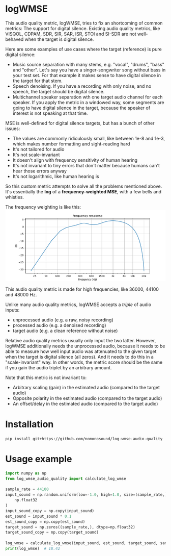 # logWMSE

This audio quality metric, logWMSE, tries to fix an shortcoming of common metrics: The
support for digital silence. Existing audio quality metrics, like VISQOL, CDPAM, SDR,
SIR, SAR, ISR, STOI and SI-SDR are not well-behaved when the target is digital silence.

Here are some examples of use cases where the target (reference) is pure digital silence:

* Music source separation with many stems, e.g. "vocal", "drums", "bass" and "other".
 Let's say you have a singer-songwriter song without bass in your test set. For that
 example it makes sense to have digital silence in the target for that stem.
* Speech denoising. If you have a recording with only noise, and no speech, the target
 should be digital silence.
* Multichannel speaker separation wth one target audio channel for each speaker. If you
 apply the metric in a windowed way, some segments are going to have digital silence in
 the target, because the speaker of interest is not speaking at that time.

MSE is well-defined for digital silence targets, but has a bunch of other issues:

* The values are commonly ridiculously small, like between 1e-8 and 1e-3, which makes number formatting and sight-reading hard
* It's not tailored for audio
* It's not scale-invariant
* It doesn't align with frequency sensitivity of human hearing
* It's not invariant to tiny errors that don't matter because humans can't hear those errors anyway
* It's not logarithmic, like human hearing is

So this custom metric attempts to solve all the problems mentioned above.
It's essentially the **log** of a **frequency-weighted MSE**, with a few bells and whistles.

The frequency weighting is like this:
![frequency_weighting.png](plot/frequency_weighting.png)

This audio quality metric is made for high frequencies, like 36000, 44100 and 48000 Hz.

Unlike many audio quality metrics, logWMSE accepts a *triple* of audio inputs:

* unprocessed audio (e.g. a raw, noisy recording)
* processed audio (e.g. a denoised recording)
* target audio (e.g. a clean reference without noise)

Relative audio quality metrics usually only input the two latter. However, logWMSE
additionally needs the unprocessed audio, because it needs to be able to measure how
well input audio was attenuated to the given target when the target is digital silence
(all zeros). And it needs to do this in a "scale-invariant" way. In other words, the
metric score should be the same if you gain the audio triplet by an arbitrary amount.

Note that this metric is not invariant to:

* Arbitrary scaling (gain) in the estimated audio (compared to the target audio)
* Opposite polarity in the estimated audio (compared to the target audio)
* An offset/delay in the estimated audio (compared to the target audio)

# Installation

`pip install git+https://github.com/nomonosound/log-wmse-audio-quality`

# Usage example

```python
import numpy as np
from log_wmse_audio_quality import calculate_log_wmse

sample_rate = 44100
input_sound = np.random.uniform(low=-1.0, high=1.0, size=(sample_rate,)).astype(
    np.float32
)
input_sound_copy = np.copy(input_sound)
est_sound = input_sound * 0.1
est_sound_copy = np.copy(est_sound)
target_sound = np.zeros((sample_rate,), dtype=np.float32)
target_sound_copy = np.copy(target_sound)

log_wmse = calculate_log_wmse(input_sound, est_sound, target_sound, sample_rate)
print(log_wmse)  # 18.42
```
